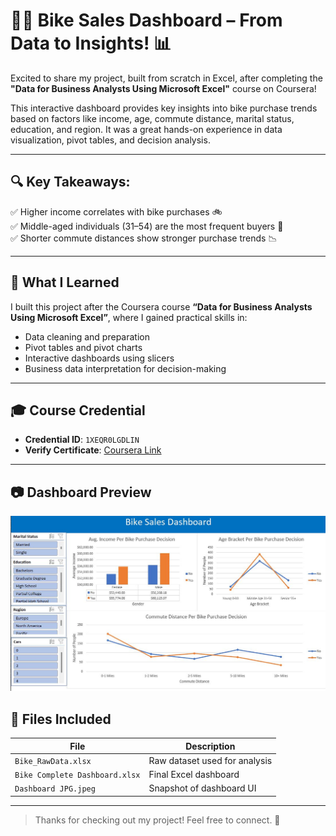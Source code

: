 # 🚴‍♂️ Bike Sales Dashboard – From Data to Insights! 📊

Excited to share my project, built from scratch in Excel, after completing the **"Data for Business Analysts Using Microsoft Excel"** course on Coursera!

This interactive dashboard provides key insights into bike purchase trends based on factors like income, age, commute distance, marital status, education, and region. It was a great hands-on experience in data visualization, pivot tables, and decision analysis.

---

## 🔍 Key Takeaways:

✅ Higher income correlates with bike purchases 🚲  
✅ Middle-aged individuals (31–54) are the most frequent buyers 👥  
✅ Shorter commute distances show stronger purchase trends 📉  

---

## 📘 What I Learned

I built this project after the Coursera course **“Data for Business Analysts Using Microsoft Excel”**, where I gained practical skills in:

- Data cleaning and preparation  
- Pivot tables and pivot charts  
- Interactive dashboards using slicers  
- Business data interpretation for decision-making  

---

## 🎓 Course Credential

- **Credential ID**: `1XEQR0LGDLIN`  
- **Verify Certificate**: [Coursera Link](https://coursera.org/verify/1XEQR0LGDLIN)

---
## 📷 Dashboard Preview

![Dashboard Preview](https://github.com/beingyuvs/Bike-Dashboard-Excel/blob/main/Dashboard%20JPG.jpeg?raw=true)
## 📁 Files Included 

| File | Description |
|------|-------------|
| `Bike_RawData.xlsx` | Raw dataset used for analysis |
| `Bike Complete Dashboard.xlsx` | Final Excel dashboard |
| `Dashboard JPG.jpeg` | Snapshot of dashboard UI |

---

> Thanks for checking out my project! Feel free to connect. 🚀
